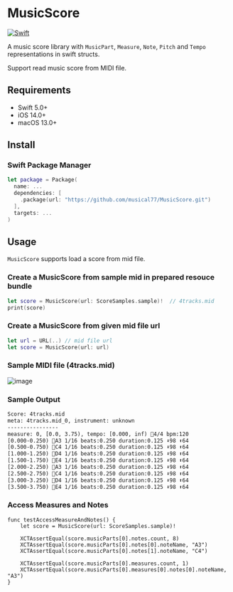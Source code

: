 # MusicScore

[![Swift](https://github.com/musical77/MusicScore/actions/workflows/swift.yml/badge.svg?branch=main)](https://github.com/musical77/MusicScore/actions/workflows/swift.yml)

A music score library with `MusicPart`, `Measure`, `Note`, `Pitch` and `Tempo` representations in swift structs.

Support read music score from MIDI file. 

Requirements
----
* Swift 5.0+
* iOS 14.0+
* macOS 13.0+


Install
----

### Swift Package Manager

``` swift
let package = Package(
  name: ...
  dependencies: [
    .package(url: "https://github.com/musical77/MusicScore.git")
  ],
  targets: ...
)
```


Usage
----

`MusicScore` supports load a score from mid file.

### Create a MusicScore from sample mid in prepared resouce bundle

``` swift
let score = MusicScore(url: ScoreSamples.sample)!  // 4tracks.mid
print(score)
```

### Create a MusicScore from given mid file url

``` swift
let url = URL(..) // mid file url
let score = MusicScore(url: url)
```

### Sample MIDI file (4tracks.mid)

![image](https://user-images.githubusercontent.com/51254187/151688910-43f66c44-678b-488e-afe0-8e58eec4af52.png)

### Sample Output 

``` txt
Score: 4tracks.mid
meta: 4tracks.mid_0, instrument: unknown
----------------
measure: 0, [0.0, 3.75), tempo: [0.000, inf) 🎼4/4 bpm:120
[0.000-0.250) 🎵A3 1/16 beats:0.250 duration:0.125 ⬇️98 ⬆️64
[0.500-0.750) 🎵C4 1/16 beats:0.250 duration:0.125 ⬇️98 ⬆️64
[1.000-1.250) 🎵D4 1/16 beats:0.250 duration:0.125 ⬇️98 ⬆️64
[1.500-1.750) 🎵E4 1/16 beats:0.250 duration:0.125 ⬇️98 ⬆️64
[2.000-2.250) 🎵A3 1/16 beats:0.250 duration:0.125 ⬇️98 ⬆️64
[2.500-2.750) 🎵C4 1/16 beats:0.250 duration:0.125 ⬇️98 ⬆️64
[3.000-3.250) 🎵D4 1/16 beats:0.250 duration:0.125 ⬇️98 ⬆️64
[3.500-3.750) 🎵E4 1/16 beats:0.250 duration:0.125 ⬇️98 ⬆️64
```

### Access Measures and Notes 

```
func testAccessMeasureAndNotes() {
    let score = MusicScore(url: ScoreSamples.sample)!

    XCTAssertEqual(score.musicParts[0].notes.count, 8)
    XCTAssertEqual(score.musicParts[0].notes[0].noteName, "A3")
    XCTAssertEqual(score.musicParts[0].notes[1].noteName, "C4")
        
    XCTAssertEqual(score.musicParts[0].measures.count, 1)
    XCTAssertEqual(score.musicParts[0].measures[0].notes[0].noteName, "A3")
}
```
